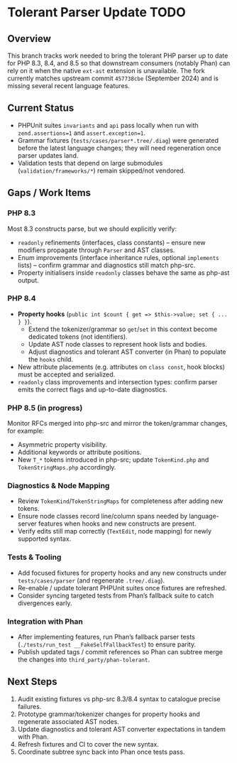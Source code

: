 # Tolerant Parser Update TODO

## Overview

This branch tracks work needed to bring the tolerant PHP parser up to date for PHP 8.3, 8.4, and 8.5 so that downstream consumers (notably Phan) can rely on it when the native `ext-ast` extension is unavailable. The fork currently matches upstream commit `457738cbe` (September 2024) and is missing several recent language features.

## Current Status

- PHPUnit suites `invariants` and `api` pass locally when run with `zend.assertions=1` and `assert.exception=1`.
- Grammar fixtures (`tests/cases/parser*.tree/.diag`) were generated before the latest language changes; they will need regeneration once parser updates land.
- Validation tests that depend on large submodules (`validation/frameworks/*`) remain skipped/not vendored.

## Gaps / Work Items

### PHP 8.3

Most 8.3 constructs parse, but we should explicitly verify:

- `readonly` refinements (interfaces, class constants) – ensure new modifiers propagate through `Parser` and AST classes.
- Enum improvements (interface inheritance rules, optional `implements` lists) – confirm grammar and diagnostics still match php-src.
- Property initialisers inside `readonly` classes behave the same as php-ast output.

### PHP 8.4

- **Property hooks** (`public int $count { get => $this->value; set { ... } }`).
  - Extend the tokenizer/grammar so `get`/`set` in this context become dedicated tokens (not identifiers).
  - Update AST node classes to represent hook lists and bodies.
  - Adjust diagnostics and tolerant AST converter (in Phan) to populate the `hooks` child.
- New attribute placements (e.g. attributes on `class const`, hook blocks) must be accepted and serialized.
- `readonly` class improvements and intersection types: confirm parser emits the correct flags and up-to-date diagnostics.

### PHP 8.5 (in progress)

Monitor RFCs merged into php-src and mirror the token/grammar changes, for example:

- Asymmetric property visibility.
- Additional keywords or attribute positions.
- New `T_*` tokens introduced in php-src; update `TokenKind.php` and `TokenStringMaps.php` accordingly.

### Diagnostics & Node Mapping

- Review `TokenKind`/`TokenStringMaps` for completeness after adding new tokens.
- Ensure node classes record line/column spans needed by language-server features when hooks and new constructs are present.
- Verify edits still map correctly (`TextEdit`, node mapping) for newly supported syntax.

### Tests & Tooling

- Add focused fixtures for property hooks and any new constructs under `tests/cases/parser` (and regenerate `.tree/.diag`).
- Re-enable / update tolerant PHPUnit suites once fixtures are refreshed.
- Consider syncing targeted tests from Phan’s fallback suite to catch divergences early.

### Integration with Phan

- After implementing features, run Phan’s fallback parser tests (`./tests/run_test __FakeSelfFallbackTest`) to ensure parity.
- Publish updated tags / commit references so Phan can subtree merge the changes into `third_party/phan-tolerant`.

## Next Steps

1. Audit existing fixtures vs php-src 8.3/8.4 syntax to catalogue precise failures.
2. Prototype grammar/tokenizer changes for property hooks and regenerate associated AST nodes.
3. Update diagnostics and tolerant AST converter expectations in tandem with Phan.
4. Refresh fixtures and CI to cover the new syntax.
5. Coordinate subtree sync back into Phan once tests pass.


